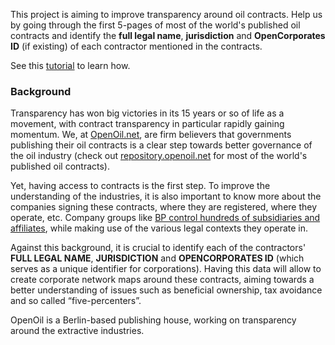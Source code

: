 This project is aiming to improve transparency around oil contracts. Help us by going through the first 5-pages of most of the world's published oil contracts and identify the **full legal name**, **jurisdiction** and **OpenCorporates ID** (if existing) of each contractor mentioned in the contracts.

See this [tutorial](http://crowdcrafting.org/app/openoil/tutorial) to learn how.

### Background
Transparency has won big victories in its 15 years or so of life as a movement, with contract transparency in particular rapidly gaining momentum. We, at [OpenOil.net](http://openoil.net/), are firm believers that governments publishing their oil contracts is a clear step towards better governance of the oil industry (check out [repository.openoil.net](http://repository.openoil.net) for most of the world's published oil contracts). 

Yet, having access to contracts is the first step. To improve the understanding of the industries, it is also important to know more about the companies signing these contracts, where they are registered, where they operate, etc. Company groups like [BP control hundreds of subsidiaries and affiliates](http://data.openoil.net/), while making use of the various legal contexts they operate in.

Against this background, it is crucial to identify each of the contractors' **FULL LEGAL NAME**, **JURISDICTION** and **OPENCORPORATES ID** (which serves as a unique identifier for corporations). Having this data will allow to create corporate network maps around these contracts, aiming towards a better understanding of issues such as beneficial ownership, tax avoidance and so called “five-percenters”. 

OpenOil is a Berlin-based publishing house, working on transparency around the extractive industries.
